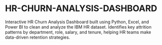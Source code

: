 # HR-CHURN-ANALYSIS-DASHBOARD
Interactive HR Churn Analysis Dashboard built using Python, Excel, and Power BI to clean and analyze the IBM HR dataset. Identifies key attrition patterns by department, role, salary, and tenure, helping HR teams make data-driven retention strategies.
